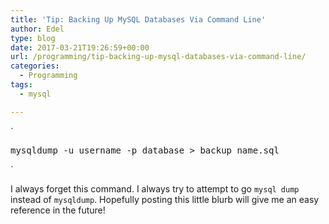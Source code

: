 ```yaml
---
title: 'Tip: Backing Up MySQL Databases Via Command Line'
author: Edel
type: blog
date: 2017-03-21T19:26:59+00:00
url: /programming/tip-backing-up-mysql-databases-via-command-line/
categories:
  - Programming
tags:
  - mysql

---
```

`</p>
<pre>mysqldump -u username -p database > backup_name.sql</pre>
<p>`

I always forget this command. I always try to attempt to go `mysql dump` instead of `mysqldump`. Hopefully posting this little blurb will give me an easy reference in the future!